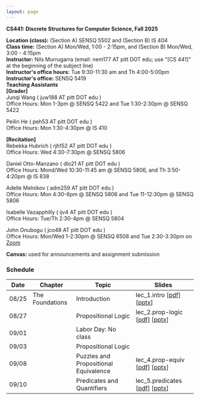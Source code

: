 ```yaml
---
layout: page
---
```


**CS441: Discrete Structures for Computer Science, Fall 2025**

**Location (class):** (Section A) SENSQ 5502 and (Section B) IS 404<br>
**Class time:** (Section A) Mon/Wed, 1:00 - 2:15pm, and (Section B) Mon/Wed, 3:00 - 4:15pm<br>
**Instructor:** Nils Murrugarra (email: nem177 AT pitt DOT edu; use "[CS 441]" at the beginning of the subject line)<br>
**Instructor's office hours:** Tue 9:30-11:30 am and Th 4:00-5:00pm<br>
**Instructor's office:** SENSQ 5419<br>
**Teaching Assistants**<br>
**[Grader]**<br>
Junqi Wang ( juw188 AT pitt DOT edu )<br>
Office Hours: Mon 1-3pm @ SENSQ 5422 and Tue 1:30-2:30pm @ SENSQ 5422<br>

Peilin He ( peh53 AT pitt DOT edu )<br>
Office Hours: Mon 1:30-4:30pm @ IS 410<br>

**[Recitation]**<br>
Rebekka Hubrich ( rjh152 AT pitt DOT edu )<br>
Office Hours: Wed 4:30-7:30pm @ SENSQ 5806<br>

Daniel Otto-Manzano ( dlo21 AT pitt DOT edu )<br>
Office Hours: Mond/Wed 10:30-11:45 am @  SENSQ 5806, and Th 3:50-4:20pm @ IS 838<br>

Adelle Melnikov ( adm259 AT pitt DOT edu )<br>
Office Hours: Mon 4:30-6pm @ SENSQ 5806 and Tue 11-12:30pm @ SENSQ 5806<br>

Isabelle Vazapphilly ( ijv4 AT pitt DOT edu )<br>
Office Hours: Tue/Th 2:30-4pm @ SENSQ 5804<br>

John Onubogu ( jco48 AT pitt DOT edu )<br>
Office Hours: Mon/Wed 1-2:30pm @ SENSQ 6508 and Tue 2:30-3:30pm on [Zoom](https://pitt.zoom.us/j/92330923739)<br>

**Canvas:** used for announcements and assignment submission<br>

### Schedule

Date        | Chapter          | Topic               | Slides       
----------- | -----------      |---------------------| -----------  
08/25       | The Foundations  | Introduction        | lec_1.intro [[pdf](https://sites.pitt.edu/~nem177/courses/fall25_cs441/lec_1.intro.pdf)] [[pptx](https://sites.pitt.edu/~nem177/courses/fall25_cs441/lec_1.intro.pptx)]
08/27       |                  | Propositional Logic | lec_2.prop-logic [[pdf](https://sites.pitt.edu/~nem177/courses/fall25_cs441/lec_2.prop-logic.pdf)]  [[pptx](https://sites.pitt.edu/~nem177/courses/fall25_cs441/lec_2.prop-logic.pptx)]
09/01       |                  | Labor Day: No class |
09/03       |                  | Propositional Logic |
09/08       |                  | Puzzles and Propositional Equivalence | lec_4.prop-equiv [[pdf](https://sites.pitt.edu/~nem177/courses/fall25_cs441/lec_4.prop-equiv.pdf)]  [[pptx](https://sites.pitt.edu/~nem177/courses/fall25_cs441/lec_4.prop-equiv.pptx)]
09/10       |                  | Predicates and Quantifiers | lec_5.predicates [[pdf](https://sites.pitt.edu/~nem177/courses/fall25_cs441/lec_5.predicates.pdf)]  [[pptx](https://sites.pitt.edu/~nem177/courses/fall25_cs441/lec_5.predicates.pptx)]

